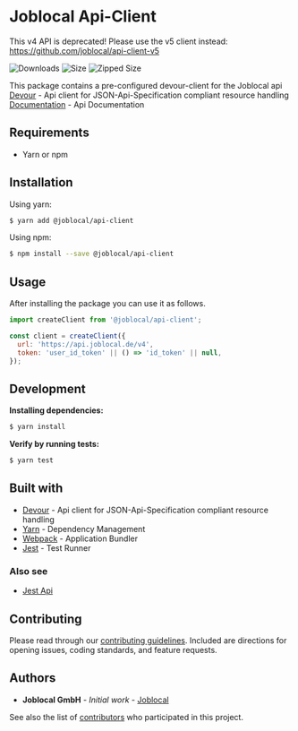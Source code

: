 # Joblocal Api-Client

This v4 API is deprecated! Please use the v5 client instead: https://github.com/joblocal/api-client-v5

![Downloads](https://img.shields.io/npm/dt/@joblocal\/api-client.svg)
![Size](https://img.shields.io/bundlephobia/min/@joblocal\/api-client.svg)
![Zipped Size](https://img.shields.io/bundlephobia/minzip/@joblocal\/api-client.svg)

This package contains a pre-configured devour-client for the Joblocal api
[Devour](https://github.com/twg/devour) - Api client for JSON-Api-Specification compliant resource handling
[Documentation]('https://joblocal.api-docs.io/') - Api Documentation

## Requirements
- Yarn or npm

## Installation
Using yarn:
```sh
$ yarn add @joblocal/api-client
```

Using npm:
```sh
$ npm install --save @joblocal/api-client
```

## Usage
After installing the package you can use it as follows.

```javascript
import createClient from '@joblocal/api-client';

const client = createClient({
  url: 'https://api.joblocal.de/v4',
  token: 'user_id_token' || () => 'id_token' || null,
});
```

## Development

**Installing dependencies:**
```sh
$ yarn install
```

**Verify by running tests:**
```sh
$ yarn test
```

## Built with
* [Devour](https://github.com/twg/devour) - Api client for JSON-Api-Specification compliant resource handling
* [Yarn](https://yarnpkg.com/lang/en/) - Dependency Management
* [Webpack](https://webpack.js.org/) - Application Bundler
* [Jest](https://facebook.github.io/jest/) - Test Runner

### Also see
* [Jest Api](https://facebook.github.io/jest/docs/en/api.html)

## Contributing
Please read through our [contributing guidelines](https://github.com/joblocal/api-client/blob/master/contributing.md). Included are directions for opening issues, coding standards, and feature requests.

## Authors
* **Joblocal GmbH** - *Initial work* - [Joblocal](https://github.com/joblocal)

See also the list of [contributors](https://github.com/joblocal/api-client/contributors) who participated in this project.
